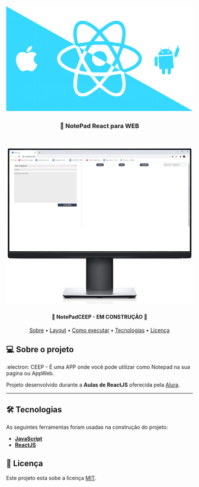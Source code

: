 
<h1 align="center" >
    <img alt="CEEP NOTE" src="/github/screenshots/ceeplogo.png" size= "50%" />
</h1>

<h3 align="center">
    📖 NotePad React para WEB
</h3>

<h1 align="center">
    <img alt="REACTAPP" title="REACTAPP" src="/github/screenshots/ceep.png" />
</h1>

<h4 align="center"> 
	🚧  NotePadCEEP - EM CONSTRUÇÃO 🚧
</h4>

<p align="center">
	<a href="#-sobre-o-projeto">Sobre</a> •
	<a href="#-layout">Layout</a> • 
 	<a href="#-como-executar-o-projeto">Como executar</a> • 
  <a href="#-tecnologias">Tecnologias</a> • 
 	<a href="#user-content--licença">Licença</a>
</p>


## 💻 Sobre o projeto

:electron: CEEP - É uma APP onde você pode utilizar como Notepad na sua pagina ou AppWeb. 

Projeto desenvolvido durante a **Aulas de ReactJS** oferecida pela [Alura](https://cursos.alura.com.br/course/react-ciclo-de-vida).

---



## 🛠 Tecnologias

As seguintes ferramentas foram usadas na construção do projeto:

- **[JavaScript](https://www.javascript.com)**
- **[ReactJS](https://pt-br.reactjs.org/)**



## 📝 Licença

Este projeto esta sobe a licença [MIT](./LICENSE.md).

